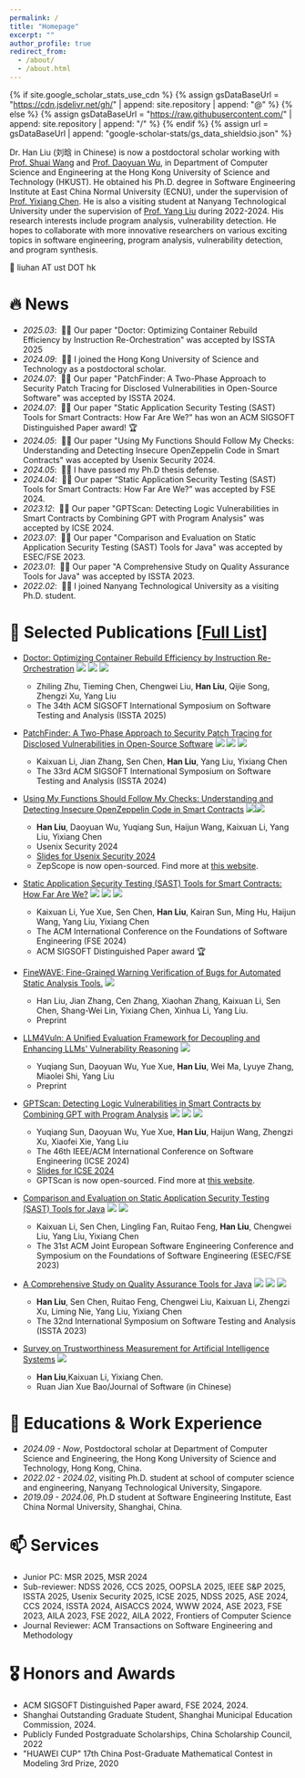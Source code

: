 ```yaml
---
permalink: /
title: "Homepage"
excerpt: ""
author_profile: true
redirect_from: 
  - /about/
  - /about.html
---
```


{% if site.google_scholar_stats_use_cdn %}
{% assign gsDataBaseUrl = "https://cdn.jsdelivr.net/gh/" | append: site.repository | append: "@" %}
{% else %}
{% assign gsDataBaseUrl = "https://raw.githubusercontent.com/" | append: site.repository | append: "/" %}
{% endif %}
{% assign url = gsDataBaseUrl | append: "google-scholar-stats/gs_data_shieldsio.json" %}

<span class='anchor' id='about-me'></span>

Dr. Han Liu (刘晗 in Chinese) is now a postdoctoral scholar working with [Prof. Shuai Wang](https://home.cse.ust.hk/~shuaiw/) and [Prof. Daoyuan Wu](https://daoyuan14.github.io/), in Department of Computer Science and Engineering at the Hong Kong University of Science and Technology (HKUST). He obtained his Ph.D. degree in Software Engineering Institute at East China Normal University (ECNU), under the supervision of [Prof. Yixiang Chen](https://faculty.ecnu.edu.cn/_s43/cyx/main.psp). He is also a visiting student at Nanyang Technological University under the supervision of [Prof. Yang Liu](https://personal.ntu.edu.sg/yangliu/) during 2022-2024. His research interests include program analysis, vulnerability detection.
He hopes to collaborate with more innovative researchers on various exciting topics in software engineering, program analysis, vulnerability detection, and program synthesis.

💬 liuhan AT ust DOT hk
<!-- My research interest includes neural machine translation and computer vision. I have published more than 100 papers at the top international AI conferences with total <a href='https://scholar.google.com/citations?user=KAWDTzsAAAAJ'>google scholar citations <strong><span id='total_cit'>260000+</span></strong></a> (You can also use google scholar badge <a href='https://scholar.google.com/citations?user=KAWDTzsAAAAJ'><img src="https://img.shields.io/endpoint?url={{ url | url_encode }}&logo=Google%20Scholar&labelColor=f6f6f6&color=9cf&style=flat&label=citations"></a>). -->


# 🔥 News
- *2025.03*: &nbsp;🎉🎉 Our paper "Doctor: Optimizing Container Rebuild Efficiency by Instruction Re-Orchestration" was accepted by ISSTA 2025
- *2024.09*: &nbsp;🎉🎉 I joined the Hong Kong University of Science and Technology as a postdoctoral scholar.
- *2024.07*: &nbsp;🎉🎉 Our paper "PatchFinder: A Two-Phase Approach to Security Patch Tracing for Disclosed Vulnerabilities in Open-Source Software" was accepted by ISSTA 2024.
- *2024.07*: &nbsp;🎉🎉 Our paper "Static Application Security Testing (SAST) Tools for Smart Contracts: How Far Are We?" has won an ACM SIGSOFT Distinguished Paper award! 🏆
- *2024.05*: &nbsp;🎉🎉 Our paper "Using My Functions Should Follow My Checks: Understanding and Detecting Insecure OpenZeppelin Code in Smart Contracts" was accepted by Usenix Security 2024.
- *2024.05*: &nbsp;🎉🎉 I have passed my Ph.D thesis defense.
- *2024.04*: &nbsp;🎉🎉 Our paper “Static Application Security Testing (SAST) Tools for Smart Contracts: How Far Are We?” was accepted by FSE 2024.
- *2023.12*: &nbsp;🎉🎉 Our paper "GPTScan: Detecting Logic Vulnerabilities in Smart Contracts by Combining GPT with Program Analysis" was accepted by ICSE 2024.
- *2023.07*: &nbsp;🎉🎉 Our paper "Comparison and Evaluation on Static Application Security Testing (SAST) Tools for Java" was accepted by ESEC/FSE 2023.
- *2023.01*: &nbsp;🎉🎉 Our paper "A Comprehensive Study on Quality Assurance Tools for Java" was accepted by ISSTA 2023.
- *2022.02*: &nbsp;🎉🎉 I joined Nanyang Technological University as a visiting Ph.D. student. 

# 📝 Selected Publications [[Full List](/publication/)]

<!-- <div class='paper-box'><div class='paper-box-image'><div><div class="badge">CVPR 2016</div><img src='images/500x300.png' alt="sym" width="100%"></div></div>
<div class='paper-box-text' markdown="1"> -->

<!-- </div>
</div> -->
- [Doctor: Optimizing Container Rebuild Efficiency by Instruction Re-Orchestration](https://doi.org/10.1145/3728870) 
![](https://img.shields.io/badge/CCF-A-red?style=flat-square) [![](https://img.shields.io/badge/ISSTA-2025-blue?style=flat-square)]() [![](https://img.shields.io/badge/arXiv-2504.01742-B31B1B?style=flat-square)](https://arxiv.org/pdf/2504.01742)
  - Zhiling Zhu, Tieming Chen, Chengwei Liu, **Han Liu**, Qijie Song, Zhengzi Xu, Yang Liu
  - The 34th ACM SIGSOFT International Symposium on Software Testing and Analysis (ISSTA 2025)


- [PatchFinder: A Two-Phase Approach to Security Patch Tracing for Disclosed Vulnerabilities in Open-Source Software](https://doi.org/10.1145/3650212.3680305) 
![](https://img.shields.io/badge/CCF-A-red?style=flat-square) [![](https://img.shields.io/badge/ISSTA-2024-blue?style=flat-square)]() [![](https://img.shields.io/badge/arXiv-2407.17065-B31B1B?style=flat-square)](https://arxiv.org/pdf/2407.17065)
  - Kaixuan Li, Jian Zhang, Sen Chen, **Han Liu**, Yang Liu, Yixiang Chen
  - The 33rd ACM SIGSOFT International Symposium on Software Testing and Analysis (ISSTA 2024)

- [Using My Functions Should Follow My Checks: Understanding and Detecting Insecure OpenZeppelin Code in Smart Contracts](https://www.usenix.org/conference/usenixsecurity24/presentation/liu-han)
![](https://img.shields.io/badge/CCF-A-red?style=flat-square)[![](https://img.shields.io/badge/UsenixSecurity-2024-blue?style=flat-square)](https://www.usenix.org/conference/usenixsecurity24/presentation/liu-han)
  - **Han Liu**, Daoyuan Wu, Yuqiang Sun, Haijun Wang, Kaixuan Li, Yang Liu, Yixiang Chen
  - Usenix Security 2024 
  - [Slides for Usenix Security 2024](/assets/pdf/ZepScope.pdf)
  - ZepScope is now open-sourced. Find more at [this website](https://zepscope.github.io/).


- [Static Application Security Testing (SAST) Tools for Smart Contracts: How Far Are We?](https://doi.org/10.1145/3660772) 
![](https://img.shields.io/badge/CCF-A-red?style=flat-square) [![](https://img.shields.io/badge/FSE-2024-blue?style=flat-square)]() [![](https://img.shields.io/badge/arXiv-2404.18186-B31B1B?style=flat-square)](https://arxiv.org/pdf/2404.18186)
  - Kaixuan Li, Yue Xue, Sen Chen, **Han Liu**, Kairan Sun, Ming Hu, Haijun Wang, Yang Liu, Yixiang Chen
  - The ACM International Conference on the Foundations of Software Engineering (FSE 2024)
  - ACM SIGSOFT Distinguished Paper award 🏆

- [FineWAVE: Fine-Grained Warning Verification of Bugs for Automated Static Analysis Tools.](https://arxiv.org/abs/2403.16032) 
[![](https://img.shields.io/badge/arXiv-2401.16185-B31B1B?style=flat-square)](https://arxiv.org/pdf/2403.16032)
  - Han Liu, Jian Zhang, Cen Zhang, Xiaohan Zhang, Kaixuan Li, Sen Chen, Shang-Wei Lin, Yixiang Chen, Xinhua Li, Yang Liu.
  - Preprint 


- [LLM4Vuln: A Unified Evaluation Framework for Decoupling and Enhancing LLMs' Vulnerability Reasoning](https://arxiv.org/abs/2401.16185) 
[![](https://img.shields.io/badge/arXiv-2401.16185-B31B1B?style=flat-square)](https://arxiv.org/abs/2401.16185)
  - Yuqiang Sun, Daoyuan Wu, Yue Xue, **Han Liu**, Wei Ma, Lyuye Zhang, Miaolei Shi, Yang Liu
  - Preprint 

- [GPTScan: Detecting Logic Vulnerabilities in Smart Contracts by Combining GPT with Program Analysis](https://dl.acm.org/doi/abs/10.1145/3597503.3639117)
![](https://img.shields.io/badge/CCF-A-red?style=flat-square) [![](https://img.shields.io/badge/ICSE-2024-blue?style=flat-square)]() [![](https://img.shields.io/badge/arXiv-2308.03314-B31B1B?style=flat-square)](https://arxiv.org/abs/2308.03314)
  - Yuqiang Sun, Daoyuan Wu, Yue Xue, **Han Liu**, Haijun Wang, Zhengzi Xu, Xiaofei Xie, Yang Liu
  - The 46th IEEE/ACM International Conference on Software Engineering (ICSE 2024)  
  - [Slides for ICSE 2024](/assets/pdf/GPTScanSlides.pdf)
  - GPTScan is now open-sourced. Find more at [this website](https://gptscan.github.io/).

- [Comparison and Evaluation on Static Application Security Testing (SAST) Tools for Java](https://doi.org/10.1145/3611643.3616262) 
![](https://img.shields.io/badge/CCF-A-red?style=flat-square) [![](https://img.shields.io/badge/ESEC/FSE-2023-blue?style=flat-square)]()
  - Kaixuan Li, Sen Chen, Lingling Fan, Ruitao Feng, **Han Liu**, Chengwei Liu, Yang Liu, Yixiang Chen
  - The 31st ACM Joint European Software Engineering Conference and Symposium on the Foundations of Software Engineering (ESEC/FSE 2023)

- [A Comprehensive Study on Quality Assurance Tools for Java](https://doi.org/10.1145/3597926.3598056) 
![](https://img.shields.io/badge/CCF-A-red?style=flat-square) [![](https://img.shields.io/badge/ISSTA-2023-blue?style=flat-square)]() [![](https://img.shields.io/badge/arXiv-2305.16812-B31B1B?style=flat-square)](https://arxiv.org/abs/2305.16812)
  - **Han Liu**, Sen Chen, Ruitao Feng, Chengwei Liu, Kaixuan Li, Zhengzi Xu, Liming Nie, Yang Liu, Yixiang Chen
  - The 32nd International Symposium on Software Testing and Analysis (ISSTA 2023)

- [Survey on Trustworthiness Measurement for Artificial Intelligence Systems](http://www.jos.org.cn/1000-9825/6592.htm) 
[![](https://img.shields.io/badge/RuanJianXueBao-blue?style=flat-square)]() 
  - **Han Liu**,Kaixuan Li, Yixiang Chen.
  - Ruan Jian Xue Bao/Journal of Software (in Chinese)


# 📖 Educations & Work Experience
- *2024.09 - Now*, Postdoctoral scholar at Department of Computer Science and Engineering, the Hong Kong University of Science and Technology, Hong Kong, China.
- *2022.02 - 2024.02*, visiting Ph.D. student at school of computer science and engineering, Nanyang Technological University, Singapore.
- *2019.09 - 2024.06*, Ph.D student at Software Engineering Institute, East China Normal University, Shanghai, China. 


<!-- # 💻 Internships
- *2019.05 - 2020.02*, [Lorem](https://github.com/), China. -->

# 📫 Services

- Junior PC: MSR 2025, MSR 2024
- Sub-reviewer: NDSS 2026, CCS 2025, OOPSLA 2025, IEEE S&P 2025, ISSTA 2025, Usenix Security 2025, ICSE 2025, NDSS 2025, ASE 2024, CCS 2024, ISSTA 2024, AISACCS 2024, WWW 2024, ASE 2023, FSE 2023, AILA 2023, FSE 2022, AILA 2022, Frontiers of Computer Science
- Journal Reviewer: ACM Transactions on Software Engineering and Methodology


# 🎖 Honors and Awards
- ACM SIGSOFT Distinguished Paper award, FSE 2024, 2024.
- Shanghai Outstanding Graduate Student, Shanghai Municipal Education Commission, 2024.
- Publicly Funded Postgraduate Scholarships, China Scholarship Council, 2022
- "HUAWEI CUP" 17th China Post-Graduate Mathematical Contest in Modeling 3rd Prize, 2020
